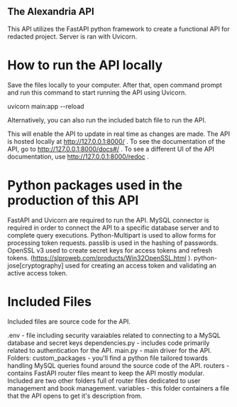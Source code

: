 ## The Alexandria API
This API utilizes the FastAPI python framework to create a functional API for redacted project. Server is ran with Uvicorn.

# How to run the API locally
Save the files locally to your computer. After that, open command prompt and run this command to start running the API using Uvicorn.

uvicorn main:app --reload

Alternatively, you can also run the included batch file to run the API.

This will enable the API to update in real time as changes are made. The API is hosted locally  at http://127.0.0.1:8000/ . To see the documentation of the API,
go to http://127.0.0.1:8000/docs#/ . To see a different UI of the API documentation, use http://127.0.0.1:8000/redoc .

# Python packages used in the production of this API
FastAPI and Uvicorn are required to run the API.
MySQL connector is required in order to connect the API to a specific database server and to complete query executions.
Python-Multipart is used to allow forms for processing token requests.
passlib is used in the hashing of passwords.
OpenSSL v3 used to create secret keys for access tokens and refresh tokens. (https://slproweb.com/products/Win32OpenSSL.html ).
python-jose[cryptography] used for creating an access token and validating an active access token.

# Included Files
Included files are source code for the API.

.env - file including security varaiables related to connecting to a MySQL database and secret keys
dependencies.py - includes code primarily related to authentication for the API.
main.py - main driver for the API.
Folders:
custom_packages - you'll find a python file tailored towards handling MySQL queries found around the source code of the API.
routers - contains FastAPI router files meant to keep the API mostly modular. Included are two other folders full of router files dedicated to user management and book management.
variables - this folder containers a file that the API opens to get it's description from.
